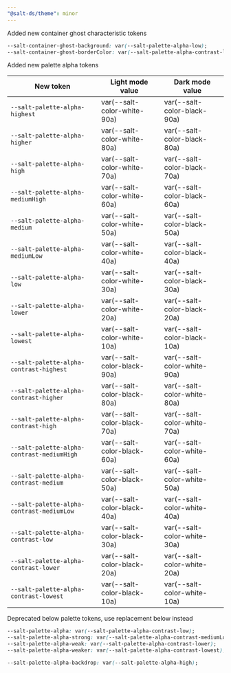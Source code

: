```yaml
---
"@salt-ds/theme": minor
---
```


Added new container ghost characteristic tokens

```css
--salt-container-ghost-background: var(--salt-palette-alpha-low);
--salt-container-ghost-borderColor: var(--salt-palette-alpha-contrast-low);
```

Added new palette alpha tokens

| New token                                  | Light mode value            | Dark mode value             |
| ------------------------------------------ | --------------------------- | --------------------------- |
| `--salt-palette-alpha-highest`             | var(--salt-color-white-90a) | var(--salt-color-black-90a) |
| `--salt-palette-alpha-higher`              | var(--salt-color-white-80a) | var(--salt-color-black-80a) |
| `--salt-palette-alpha-high`                | var(--salt-color-white-70a) | var(--salt-color-black-70a) |
| `--salt-palette-alpha-mediumHigh`          | var(--salt-color-white-60a) | var(--salt-color-black-60a) |
| `--salt-palette-alpha-medium`              | var(--salt-color-white-50a) | var(--salt-color-black-50a) |
| `--salt-palette-alpha-mediumLow`           | var(--salt-color-white-40a) | var(--salt-color-black-40a) |
| `--salt-palette-alpha-low`                 | var(--salt-color-white-30a) | var(--salt-color-black-30a) |
| `--salt-palette-alpha-lower`               | var(--salt-color-white-20a) | var(--salt-color-black-20a) |
| `--salt-palette-alpha-lowest`              | var(--salt-color-white-10a) | var(--salt-color-black-10a) |
| `--salt-palette-alpha-contrast-highest`    | var(--salt-color-black-90a) | var(--salt-color-white-90a) |
| `--salt-palette-alpha-contrast-higher`     | var(--salt-color-black-80a) | var(--salt-color-white-80a) |
| `--salt-palette-alpha-contrast-high`       | var(--salt-color-black-70a) | var(--salt-color-white-70a) |
| `--salt-palette-alpha-contrast-mediumHigh` | var(--salt-color-black-60a) | var(--salt-color-white-60a) |
| `--salt-palette-alpha-contrast-medium`     | var(--salt-color-black-50a) | var(--salt-color-white-50a) |
| `--salt-palette-alpha-contrast-mediumLow`  | var(--salt-color-black-40a) | var(--salt-color-white-40a) |
| `--salt-palette-alpha-contrast-low`        | var(--salt-color-black-30a) | var(--salt-color-white-30a) |
| `--salt-palette-alpha-contrast-lower`      | var(--salt-color-black-20a) | var(--salt-color-white-20a) |
| `--salt-palette-alpha-contrast-lowest`     | var(--salt-color-black-10a) | var(--salt-color-white-10a) |

Deprecated below palette tokens, use replacement below instead

```css
--salt-palette-alpha: var(--salt-palette-alpha-contrast-low);
--salt-palette-alpha-strong: var(--salt-palette-alpha-contrast-mediumLow);
--salt-palette-alpha-weak: var(--salt-palette-alpha-contrast-lower);
--salt-palette-alpha-weaker: var(--salt-palette-alpha-contrast-lowest);

--salt-palette-alpha-backdrop: var(--salt-palette-alpha-high);
```
